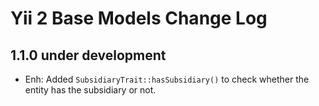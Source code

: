 Yii 2 Base Models Change Log
============================

1.1.0 under development
-----------------------

- Enh: Added `SubsidiaryTrait::hasSubsidiary()` to check whether the entity has the subsidiary or not.
